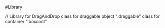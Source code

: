 #Library

// Library for DragAndDrop
class for draggable object ".draggable"
class for container ".boxcont"

